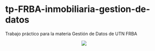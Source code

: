 # tp-FRBA-inmobiliaria-gestion-de-datos
Trabajo práctico para la materia Gestión de Datos de UTN FRBA

<p align="center">
  <img src="https://iili.io/J7wChzu.md.png">
</p>
